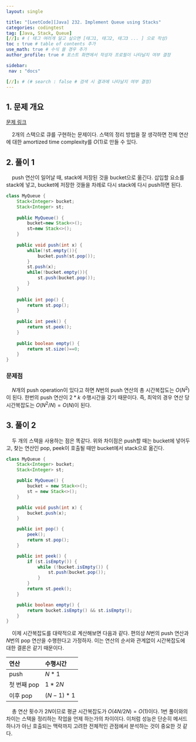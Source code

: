 ```yaml
---
layout: single

title: "[LeetCode][Java] 232. Implement Queue using Stacks"
categories: codingtest
tag: [Java, Stack, Queue]
[//]: # ( 태그 여러개 달고 싶으면 [태그1, 태그2, 태그3 ... ] 으로 작성)
toc : true # table of contents 추가
use_math: true # 수식 쓸 경우 추가
author_profile: true # 포스트 화면에서 작성자 프로필이 나타날지 여부 결정

sidebar:
 nav : "docs"

[//]: # (# search : false # 검색 시 결과에 나타날지 여부 결정)
---
```


## 1. 문제 개요

[문제 링크](https://leetcode.com/problems/implement-queue-using-stacks/) <br/>

&nbsp; &nbsp; 2개의 스택으로 큐를 구현하는 문제이다. 스택의 정리 방법을 잘 생각하면 전체 연산에 대한 amortized time complexity를 $O(1)$로 만들 수 있다.


## 2. 풀이 1

&nbsp; &nbsp; push 연산이 일어날 때, stack에 저장된 것을 bucket으로 옮긴다. 삽입할 요소를 stack에 넣고, bucket에 저장한 것들을 차례로 다시 stack에 다시 push하면 된다. 

```java
class MyQueue {
    Stack<Integer> bucket;
    Stack<Integer> st;
    
    public MyQueue() {
        bucket=new Stack<>();
        st=new Stack<>();
    }
    
    public void push(int x) {
        while(!st.empty()){
            bucket.push(st.pop());
        }
        st.push(x);
        while(!bucket.empty()){
            st.push(bucket.pop());
        }
    }
    
    public int pop() {
        return st.pop();
    }
    
    public int peek() {
        return st.peek();
    }
    
    public boolean empty() {
        return st.size()==0;
    }
}
```

### 문제점

&nbsp; &nbsp; $N$개의 push operation이 있다고 하면 $N$번의 push 연산의 총 시간복잡도는 $O(N^2)$이 된다. 한번의 push 연산이 $2*k$ 수행시간을 갖기 때문이다. 즉, 최악의 경우 연산 당 시간복잡도는 $O(N^2/N)=O(N)$이 된다.

## 3. 풀이 2

&nbsp; &nbsp; 두 개의 스택을 사용하는 점은 똑같다. 위와 차이점은 push할 때는 bucket에 넣어두고, 찾는 연산인 pop, peek이 호출될 때만 bucket에서 stack으로 옮긴다.

```java
class MyQueue {
    Stack<Integer> bucket;
    Stack<Integer> st;

    public MyQueue() {
        bucket = new Stack<>();
        st = new Stack<>();
    }

    public void push(int x) {
        bucket.push(x);
    }

    public int pop() {
        peek();
        return st.pop();
    }

    public int peek() {
        if (st.isEmpty()) {
            while (!bucket.isEmpty()) {
                st.push(bucket.pop());
            }
        }
        return st.peek();
    }

    public boolean empty() {
        return bucket.isEmpty() && st.isEmpty();
    }
}
```

&nbsp; &nbsp; 이제 시간복잡도를 대략적으로 계산해보면 다음과 같다. 편의상 $N$번의 push 연산과 $N$번의 pop 연산을 수행한다고 가정하자. 이는 연산의 순서와 관계없이 시간복잡도에 대한 결론은 같기 때문이다.

|연산|수행시간|
|:---|:---|
|push|$N*1$|
|첫 번째 pop|$1*2N$|
|이후 pop|$(N-1)*1$|

&nbsp; &nbsp; 총 연산 횟수가 $2N$이므로 평균 시간복잡도가 $O(4N/2N)=O(1)$이다. 1번 풀이와의 차이는 스택을 정리하는 작업을 언제 하는가의 차이이다. 이처럼 성능은 단순히 메서드 하나가 아닌 호출되는 맥락까지 고려한 전체적인 관점에서 분석하는 것이 중요한 것 같다.